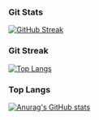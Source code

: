 <h3>Git Stats</h3>

[![GitHub Streak](https://streak-stats.demolab.com?user=%20JongsikLEE01&theme=transparent&hide_border=true&locale=ko&date_format=M%20j%5B%2C%20Y%5D)](https://git.io/streak-stats)


<h3>Git Streak</h3>

[![Top Langs](https://github-readme-stats.vercel.app/api/top-langs/?username=JongsikLEE01)](https://github.com/anuraghazra/github-readme-stats)

<h3>Top Langs</h3>

[![Anurag's GitHub stats](https://github-readme-stats.vercel.app/api?username=JongsikLEE01&locale=ko)](https://github.com/anuraghazra/github-readme-stats)
